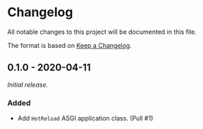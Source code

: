 # Changelog

All notable changes to this project will be documented in this file.

The format is based on [Keep a Changelog](https://keepachangelog.com/en/1.0.0/).

## 0.1.0 - 2020-04-11

_Initial release._

### Added

- Add `HotReload` ASGI application class. (Pull #1)
